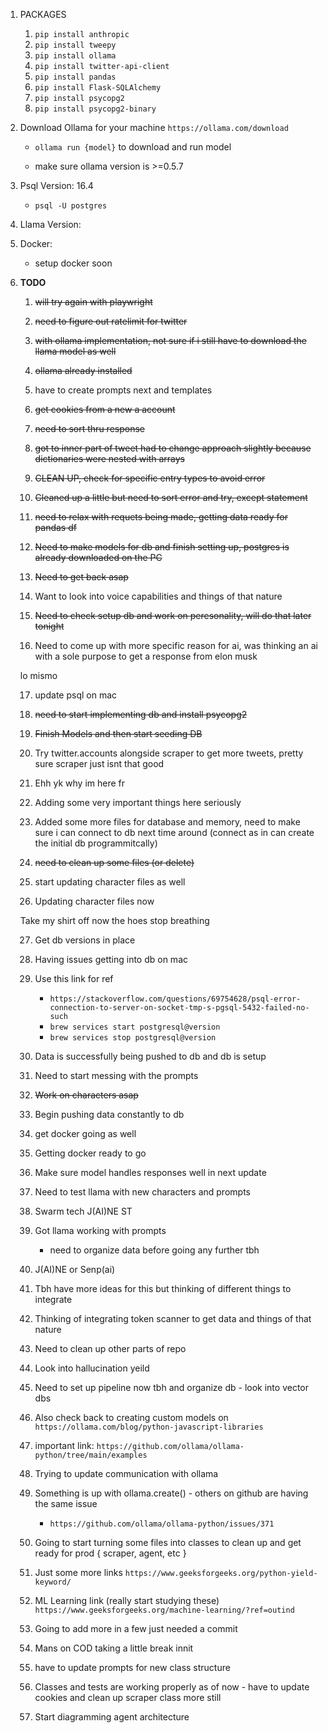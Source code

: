 1. PACKAGES
    1. `pip install anthropic`
    2. `pip install tweepy`
    3. `pip install ollama`
    4. `pip install twitter-api-client`
    5. `pip install pandas`
    6. `pip install Flask-SQLAlchemy`
    7. `pip install psycopg2`
    8. `pip install psycopg2-binary`

2. Download Ollama for your machine `https://ollama.com/download`
    - `ollama run {model}` to download and run model

    - make sure ollama version is >=0.5.7

3. Psql Version: 16.4
    - `psql -U postgres`

4. Llama Version:

5. Docker:
    - setup docker soon

6. **TODO** 

    1. ~~will try again with playwright~~

    2. ~~need to figure out ratelimit for twitter~~

    3. ~~with ollama implementation, not sure if i still have to download the llama model as well~~

    4. ~~ollama already installed~~

    5. have to create prompts next and templates

    6. ~~get cookies from a new a account~~ 

    7. ~~need to sort thru response~~

    8. ~~got to inner part of tweet  had to change approach slightly because dictionaries were nested with arrays~~

    9. ~~CLEAN UP, check for specific entry types to avoid error~~ 

    10. ~~Cleaned up a little but need to sort error and try, except statement~~

    11. ~~need to relax with requets being made, getting data ready for pandas df~~

    12. ~~Need to make models for db and finish setting up, postgres is already downloaded on the PC~~

    13. ~~Need to get back asap~~

    14. Want to look into voice capabilities and things of that nature
    
    15. ~~Need to check setup db and work on peresonality, will do that later tonight~~ 

    16. Need to come up with more specific reason for ai, was thinking an ai with a sole purpose to get a response from elon musk

    lo mismo 

    17. update psql on mac 

    18. ~~need to start implementing db and install psycopg2~~

    19. ~~Finish Models and then start seeding DB~~

    20. Try twitter.accounts alongside scraper to get more tweets, pretty sure scraper just isnt that good

    21. Ehh yk why im here fr 

    22. Adding some very important things here seriously 

    23. Added some more files for database and memory, need to make sure i can connect to db next time around (connect as in can create the initial db programmitcally)

    24. ~~need to clean up some files (or delete)~~

    25. start updating character files as well

    26. Updating character files now 

    Take my shirt off now the hoes stop breathing 

    27. Get db versions in place

    28. Having issues getting into db on mac 

    29. Use this link for ref
        - `https://stackoverflow.com/questions/69754628/psql-error-connection-to-server-on-socket-tmp-s-pgsql-5432-failed-no-such`
        - `brew services start postgresql@version`
        - `brew services stop postgresql@version`
    
    30. Data is successfully being pushed to db and db is setup

    31. Need to start messing with the prompts

    32. ~~Work on characters asap~~

    35. Begin pushing data constantly to db

    36. get docker going as well

    37. Getting docker ready to go 

    38. Make sure model handles responses well in next update

    39.  Need to test llama with new characters and prompts

    40. Swarm tech J(AI)NE ST

    41. Got llama working with prompts
        - need to organize data before going any further tbh

    44. J(AI)NE or Senp(ai)

    45. Tbh have more ideas for this but thinking of different things to integrate

    46. Thinking of integrating token scanner to get data and things of that nature

    47. Need to clean up other parts of repo

    48. Look into hallucination yeild

    49. Need to set up pipeline now tbh and organize db - look into vector dbs

    50. Also check back to creating custom models on `https://ollama.com/blog/python-javascript-libraries`

    51. important link: `https://github.com/ollama/ollama-python/tree/main/examples`

    52. Trying to update communication with ollama

    53. Something is up with ollama.create() - others on github are having the same issue
        - `https://github.com/ollama/ollama-python/issues/371`

    54. Going to start turning some files into classes to clean up and get ready for prod { scraper, agent, etc }

    55. Just some more links `https://www.geeksforgeeks.org/python-yield-keyword/`

    56. ML Learning link (really start studying these) `https://www.geeksforgeeks.org/machine-learning/?ref=outind`

    57. Going to add more in a few just needed a commit

    58. Mans on COD taking a little break innit

    59. have to update prompts for new class structure

    60. Classes and tests are working properly as of now - have to update cookies and clean up scraper class more still

    61. Start diagramming agent architecture